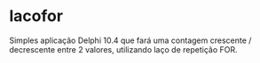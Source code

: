 # lacofor
Simples aplicação Delphi 10.4 que fará uma contagem crescente / decrescente entre 2 valores, utilizando laço de repetição FOR.
